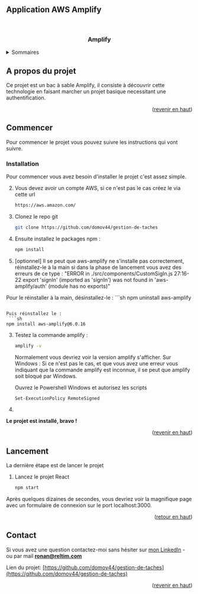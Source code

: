 ## Application AWS Amplify
<a name="readme-top"></a>


<br />
  <h3 align="center">Amplify</h3>




<details>
  <summary>Sommaires</summary>
  <ol>
    <li>
      <a href="#a-propos-du-projet">A propos du projet</a>
    </li>
    <li>
      <a href="#commencer">Commencer</a>
      <ul>
        <li><a href="#installation">Installation</a></li>
        <li><a href="#lancement">Lancer le projet</a></li>
      </ul>
    </li>
    <li><a href="#contact">Contact</a></li>
  </ol>
</details>



## A propos du projet

Ce projet est un bac à sable Amplify, il consiste à découvrir cette technologie en faisant marcher un projet basique necessitant une authentification.

<p align="right">(<a href="#readme-top">revenir en haut</a>)</p>



## Commencer

Pour commencer le projet vous pouvez suivre les instructions qui vont suivre.


### Installation

Pour commencer vous avez besoin d'installer le projet c'est assez simple.

2. Vous devez avoir un compte AWS, si ce n'est pas le cas créez le via cette url
   ```sh
   https://aws.amazon.com/

1. Clonez le repo git
   ```sh
   git clone https://github.com/domov44/gestion-de-taches
   ```
2. Ensuite installez le packages npm : 
    ```sh
   npm install
   ```

3. [optionnel] Il se peut que aws-amplify ne s'installe pas correctement, réinstallez-le à la main si dans la phase de lancement vous avez des erreurs de ce type :
"ERROR in ./src/components/CustomSigIn.js 27:16-22 export 'signIn' (imported as 'signIn') was not found in 'aws-amplify/auth' (module has no exports)"

Pour le réinstaller à la main, désinstallez-le :
    ```sh
   npm uninstall aws-amplify
   ```

Puis réinstallez le :
    ```sh
   npm install aws-amplify@6.0.16
   ```
3. Testez la commande amplify : 
    ```sh
   amplify -v
   ```
   Normalement vous devriez voir la version amplify s'afficher.
   Sur Windows : Si ce n'est pas le cas, et que vous avez une erreur vous indiquant que la commande amplify est inconnue, il se peut que amplify soit bloqué par Windows. 

   Ouvrez le Powershell Windows et autorisez les scripts 
    ```sh
   Set-ExecutionPolicy RemoteSigned
   ```
4. 


**Le projet est installé, bravo !**

<p align="right">(<a href="#readme-top">revenir en haut</a>)</p>



## Lancement

La dernière étape est de lancer le projet

1. Lancez le projet React
   ```sh
   npm start
   ```

Après quelques dizaines de secondes, vous devriez voir la magnifique page avec un formulaire de connexion sur le port localhost:3000.


<p align="right">(<a href="#readme-top">retour en haut</a>)</p>



## Contact

Si vous avez une question contactez-moi sans hésiter sur [mon LinkedIn](https://www.linkedin.com/in/ronan-scotet-concepteur-web/) - ou par mail **ronan@reltim.com**

Lien du projet: [https://github.com/domov44/gestion-de-taches](https://github.com/domov44/gestion-de-taches)

<p align="right">(<a href="#readme-top">revenir en haut</a>)</p>